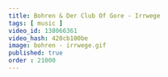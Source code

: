 ```yaml
---
title: Bohren & Der Club Of Gore - Irrwege
tags: [ music ]
video_id: 138066361
video_hash: 420cb100be
image: bohren - irrwege.gif
published: true
order : 21000
---
```

